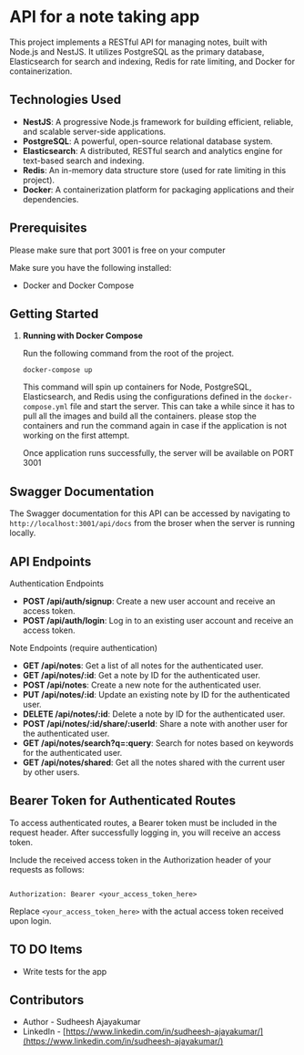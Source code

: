 
<h1><Project Name>API for a note taking app</h1>

<p>
  This project implements a RESTful API for managing notes, built with Node.js and NestJS. It utilizes PostgreSQL as the primary database, Elasticsearch for search and indexing, Redis for rate limiting, and Docker for containerization.
</p>

<h2>Technologies Used</h2>
<ul>
  <li><strong>NestJS</strong>: A progressive Node.js framework for building efficient, reliable, and scalable server-side applications.</li>
  <li><strong>PostgreSQL</strong>: A powerful, open-source relational database system.</li>
  <li><strong>Elasticsearch</strong>: A distributed, RESTful search and analytics engine for text-based search and indexing.</li>
  <li><strong>Redis</strong>: An in-memory data structure store (used for rate limiting in this project).</li>
  <li><strong>Docker</strong>: A containerization platform for packaging applications and their dependencies.</li>
</ul>

<h2>Prerequisites</h2>
<p>Please make sure that port 3001 is free on your computer</p>
<p>
  Make sure you have the following installed:
</p>
<ul>
  <li>Docker and Docker Compose</li>
</ul>

<h2>Getting Started</h2>
<ol>
  <li><strong>Running with Docker Compose</strong><br>
    <p>Run the following command from the root of the project.</p>
    <code>docker-compose up</code>
    <p>This command will spin up containers for Node, PostgreSQL, Elasticsearch, and Redis using the configurations defined in the <code>docker-compose.yml</code> file and start the server. This can take a while since it has to pull all the images and build all the containers. please stop the containers and run the command again in case if the application is not working on the first attempt.</p>
    <p>Once application runs successfully, the server will be available on PORT 3001</p>
  </li>
</ol>


<h2>Swagger Documentation</h2>
<p>
  The Swagger documentation for this API can be accessed by navigating to <code>http://localhost:3001/api/docs</code> from the broser when the server is running locally.
</p>

<h2>API Endpoints</h2>

  <summary>Authentication Endpoints</summary>
  <ul>
    <li><strong>POST /api/auth/signup</strong>: Create a new user account and receive an access token.</li>
    <li><strong>POST /api/auth/login</strong>: Log in to an existing user account and receive an access token.</li>
  </ul>

  <summary>Note Endpoints (require authentication)</summary>
  <ul>
    <li><strong>GET /api/notes</strong>: Get a list of all notes for the authenticated user.</li>
    <li><strong>GET /api/notes/:id</strong>: Get a note by ID for the authenticated user.</li>
    <li><strong>POST /api/notes</strong>: Create a new note for the authenticated user.</li>
    <li><strong>PUT /api/notes/:id</strong>: Update an existing note by ID for the authenticated user.</li>
    <li><strong>DELETE /api/notes/:id</strong>: Delete a note by ID for the authenticated user.</li>
    <li><strong>POST /api/notes/:id/share/:userId</strong>: Share a note with another user for the authenticated user.</li>
    <li><strong>GET /api/notes/search?q=:query</strong>: Search for notes based on keywords for the authenticated user.</li>
    <li><strong>GET /api/notes/shared</strong>: Get all the notes shared with the current user by other users.</li>
  </ul>

<h2>Bearer Token for Authenticated Routes</h2>
<p>
  To access authenticated routes, a Bearer token must be included in the request header. After successfully logging in, you will receive an access token.
</p>
<p>
  Include the received access token in the Authorization header of your requests as follows:
</p>
<pre><code>
Authorization: Bearer &lt;your_access_token_here&gt;
</code></pre>
<p>
  Replace <code>&lt;your_access_token_here&gt;</code> with the actual access token received upon login.
</p>

<h2>TO DO Items</h2>

- Write tests for the app

<h2>Contributors</h2>

- Author - Sudheesh Ajayakumar
- LinkedIn - [https://www.linkedin.com/in/sudheesh-ajayakumar/](https://www.linkedin.com/in/sudheesh-ajayakumar/)